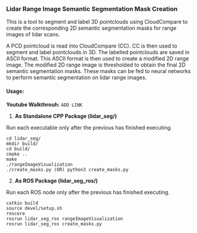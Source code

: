 ### Lidar Range Image Semantic Segmentation Mask Creation

This is a tool to segment and label 3D pointclouds using CloudCompare to create the corresponding 2D semantic segmentation masks for range images of lidar scans. 

A PCD pointcloud is read into CloudCompare (CC). CC is then used to segment and label pointclouds in 3D. The labelled pointclouds are saved in ASCII format. This ASCII format is then used to create a modified 2D range image. The modified 2D range image is thresholded to obtain the final 2D semantic segmentation masks. These masks can be fed to neural networks to perform semantic segmentation on lidar range images.

#### Usage:


**Youtube Walkthrouh:** ```ADD LINK```


1. **As Standalone CPP Package (lidar_seg/)**

Run each executable only after the previous has finished executing.

```
cd lidar_seg/
mkdir build/
cd build/
cmake ..
make
./rangeImageVisualization
./create_masks.py (OR) python3 create_masks.py
```


2. **As ROS Package (lidar_seg_ros/)**

Run each ROS node only after the previous has finished executing.

```
catkin build
source devel/setup.sh
roscore
rosrun lidar_seg_ros rangeImageVisualization
rosrun lidar_seg_ros create_masks.py
```
